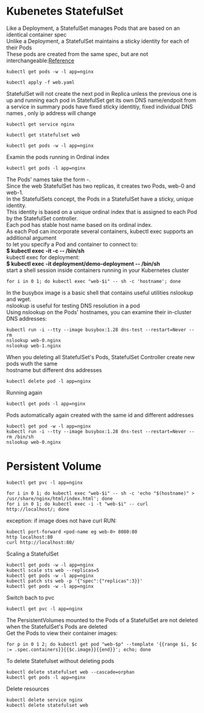 # Kubenetes StatefulSet
Like a Deployment, a StatefulSet manages Pods that are based on an identical container spec<br>
Unlike a Deployment, a StatefulSet maintains a sticky identity for each of their Pods<br>
These pods are created from the same spec, but are not interchangeable:[Reference](https://kubernetes.io/docs/concepts/workloads/controllers/statefulset/)<br>
```
kubectl get pods -w -l app=nginx
```
```
kubectl apply -f web.yaml
```
StatefulSet will not create the next pod in Replica unless the previous one is up and running
each pod in StatefulSet get its own DNS name/endpoit from a service in summary 
pods have fixed sticky identitiy, fixed individual DNS names , only ip address will change 
```
kubectl get service nginx
```
```
kubectl get statefulset web
```
```
kubectl get pods -w -l app=nginx
```
Examin the pods running in Ordinal index
```
kubectl get pods -l app=nginx
```
The Pods' names take the form <statefulset name>-<ordinal index>.  <br>
Since the web StatefulSet has two replicas, it creates two Pods, web-0 and web-1.<br>
In the StatefulSets concept, the Pods in a StatefulSet have a sticky, unique identity.<br>
This identity is based on a unique ordinal index that is assigned to each Pod by the StatefulSet controller.<br>
Each pod has stable host name based on its ordinal index.<br>
As each Pod can incorporate several containers, kubectl exec supports an additional argument<br>
to let you specify a Pod and container to connect to:<br>
**$ kubectl exec -it <pod> -c <container> -- /bin/sh**  <br>
kubectl exec for deployment:<br>
**$ kubectl exec -it deployment/demo-deployment -- /bin/sh**  <br>
start a shell session inside containers running in your Kubernetes cluster
```
for i in 0 1; do kubectl exec "web-$i" -- sh -c 'hostname'; done
```
In the busybox image is a basic shell that contains useful utilities nslookup and wget.<br>
nslookup is useful for testing DNS resolution in a pod<br>
Using nslookup on the Pods' hostnames, you can examine their in-cluster DNS addresses:
```
kubectl run -i --tty --image busybox:1.28 dns-test --restart=Never --rm
nslookup web-0.nginx
nslookup web-1.nginx
```
When you deleting all StatefulSet's Pods, StatefulSet Controller create new pods wuth the same <br>
hostname but different dns addresses
```
kubectl delete pod -l app=nginx
```
Running again 
```
kubectl get pods -l app=nginx
```
Pods automatically again created with the same id and different addresses 
```
kubectl get pod -w -l app=nginx
kubectl run -i --tty --image busybox:1.28 dns-test --restart=Never --rm /bin/sh
nslookup web-0.nginx
```
# Persistent Volume  
```
kubectl get pvc -l app=nginx
``` 
```
for i in 0 1; do kubectl exec "web-$i" -- sh -c 'echo "$(hostname)" > /usr/share/nginx/html/index.html'; done
for i in 0 1; do kubectl exec -i -t "web-$i" -- curl http://localhost/; done
```
exception: if image does not have curl RUN:
```
kubectl port-forward <pod-name eg web-0> 8080:80
http localhost:80
curl http://localhost:80/
```  

Scaling a StatefulSet
```
kubectl get pods -w -l app=nginx
kubectl scale sts web --replicas=5
kubectl get pods -w -l app=nginx
kubectl patch sts web -p '{"spec":{"replicas":3}}'
kubectl get pods -w -l app=nginx
```
Switch bach to pvc
```
kubectl get pvc -l app=nginx
```
The PersistentVolumes mounted to the Pods of a StatefulSet are not deleted 
when the StatefulSet's Pods are deleted<br>
Get the Pods to view their container images:
```
for p in 0 1 2; do kubectl get pod "web-$p" --template '{{range $i, $c := .spec.containers}}{{$c.image}}{{end}}'; echo; done
```
To delete Statefulset without deleting pods
```
kubectl delete statefulset web --cascade=orphan
kubectl get pods -l app=nginx
```
Delete resources
```
kubectl delete service nginx
kubectl delete statefulset web
```
